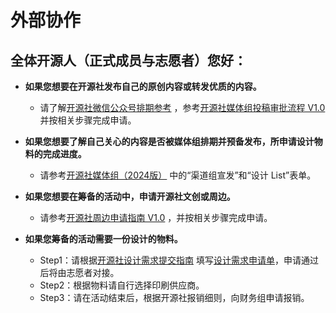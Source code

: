 # 外部协作

## 全体开源人（正式成员与志愿者）您好：

- **如果您想要在开源社发布自己的原创内容或转发优质的内容。**
    - 请了解[开源社微信公众号排期参考][1] ，参考[开源社媒体组投稿审批流程 V1.0][2] 并按相关步骤完成申请。

- **如果您想要了解自己关心的内容是否被媒体组排期并预备发布，所申请设计物料的完成进度。**
    - 请参考[开源社媒体组（2024版）][3] 中的“渠道组宣发”和“设计 List”表单。

- **如果您想要在筹备的活动中，申请开源社文创或周边。**
    - 请参考[开源社周边申请指南 V1.0][4] ，并按相关步骤完成申请。

- **如果您筹备的活动需要一份设计的物料。**
    - Step1：请根据[开源社设计需求提交指南][5] 填写[设计需求申请单][6]，申请通过后将由志愿者对接。
    - Step2：根据物料请自行选择印刷供应商。
    - Step3：请在活动结束后，根据开源社报销细则，向财务组申请报销。

[1]: https://kaiyuanshe.feishu.cn/wiki/wikcn3rA4cywocK1m11LBLs6y5b
[2]: https://kaiyuanshe.feishu.cn/wiki/wikcnLW4rSpQGQtYcgDq2rIR6pg
[3]: https://kaiyuanshe.feishu.cn/wiki/J1ADwWBYGixFTakWG56c1IAwnPb?table=tblvZXxQH3CrybDw&view=vewWaQ8IbU
[4]: https://kaiyuanshe.feishu.cn/docx/XnSbdi7okoOcYAxiSmVcpbMfnYe
[5]: https://kaiyuanshe.feishu.cn/wiki/MpQhwX6pGimToAkon3IcW5gWnrd?from=from_copylink
[6]: https%3A%2F%2Fkaiyuanshe.feishu.cn%2Fshare%2Fbase%2Fform%2FshrcnSWsZakkI52ltpGDKM9hGlg